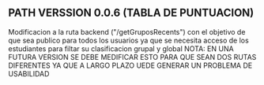 ## PATH VERSSION 0.0.6 (TABLA DE PUNTUACION)
 Modificacion a la ruta backend ("/getGruposRecents")
 con el objetivo de que sea publico para todos los usuarios
 ya que se necesita acceso de los estudiantes para filtar su clasificacion
 grupal y global
 NOTA: EN UNA FUTURA VERSION SE DEBE MEDIFICAR ESTO PARA QUE SEAN 
 DOS RUTAS DIFERENTES YA QUE A LARGO PLAZO UEDE GENERAR UN PROBLEMA
 DE USABILIDAD